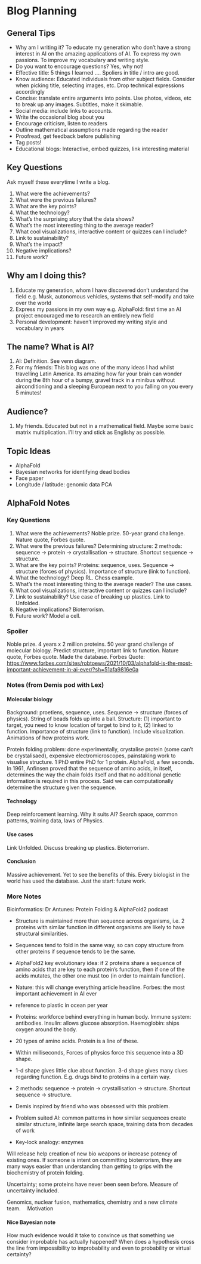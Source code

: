 
# Blog Planning

## General Tips

* Why am I writing it? To educate my generation who don’t have a strong interest in AI on the amazing applications of AI. To express my own passions. To improve my vocabulary and writing style.
* Do you want to encourage questions? Yes, why not!
* Effective title: 5 things I learned …. Spoliers in title / intro are good.
* Know audience: Educated individuals from other subject fields. Consider when picking title, selecting images, etc. Drop technical expressions accordingly
* Concise: translate entire arguments into points. Use photos, videos, etc to break up any images. Subtitles, make it skimable.
* Social media: include links to accounts.
* Write the occasional blog about you
* Encourage criticism, listen to readers
* Outline mathematical assumptions made regarding the reader
* Proofread, get feedback before publishing
* Tag posts!
* Educational blogs: Interactive, embed quizzes, link interesting material

## Key Questions 

Ask myself these everytime I write a blog.

1.	What were the achievements?
2.	What were the previous failures?
3.	What are the key points?
4.	What the technology?
5.	What’s the surprising story that the data shows?
6.	What’s the most interesting thing to the average reader?
7.	What cool visualizations, interactive content or quizzes can I include?
8.	Link to sustainability?
9.	What’s the impact?
10.	Negative implications?
11.	Future work?


## Why am I doing this?

1.	Educate my generation, whom I have discovered don’t understand the field e.g. Musk, autonomous vehicles, systems that self-modify and take over the world
2.	Express my passions in my own way e.g. AlphaFold: first time an AI project encouraged me to research an entirely new field
3.	Personal development: haven’t improved my writing style and vocabulary in years

## The name? What is AI?

1.	AI: Definition. See venn diagram.
2.	For my friends: This blog was one of the many ideas I had whilst travelling Latin America. Its amazing how far your brain can wonder during the 8th hour of a bumpy, gravel track in a minibus without airconditioning and a sleeping European next to you falling on you every 5 minutes!

## Audience?

1.	My friends. Educated but not in a mathematical field. Maybe some basic matrix multiplication. I’ll try and stick as Englishy as possible.

## Topic Ideas

* AlphaFold
* Bayesian networks for identifying dead bodies
* Face paper
* Longitude / latitude: genomic data PCA

## AlphaFold Notes

### Key Questions

1.	What were the achievements? Noble prize. 50-year grand challenge. Nature quote, Forbes quote. 
2.	What were the previous failures? Determining structure: 2 methods: sequence -> protein -> crystallisation -> structure. Shortcut sequence -> structure. 
3.	What are the key points? Proteins: sequence, uses. Sequence -> structure (forces of physics). Importance of structure (link to function). 
4.	What the technology? Deep RL. Chess example. 
5.	What’s the most interesting thing to the average reader? The use cases.
6.	What cool visualizations, interactive content or quizzes can I include?
7.	Link to sustainability? Use case of breaking up plastics. Link to Unfolded.
8.	Negative implications? Bioterrorism.
9.	Future work? Model a cell.

###  Spoiler 
Noble prize.
4 years x 2 million proteins. 
50 year grand challenge of molecular biology. 
Predict structure, important link to function. Nature quote, Forbes quote. Made the database.
Forbes Quote: https://www.forbes.com/sites/robtoews/2021/10/03/alphafold-is-the-most-important-achievement-in-ai-ever/?sh=51afa9816e0a

### Notes  (from Demis pod with Lex)

#### Molecular biology

Background: proetiens, sequence, uses. Sequence -> structure (forces of physics). String of beads folds up into a ball. Structure: (1) important to target, you need to know location of target to bind to it, (2) linked to function. Importance of structure (link to function). Include visualization. Animations of how proteins work. 

Protein folding problem: done experimentally, crystalise protein (some can’t be crystalisaed), expensive electromicroscopes, painstaking work to visualise structure. 1 PhD entire PhD for 1 protein. AlphaFold, a few seconds.
In 1961, Anfinsen proved that the sequence of amino acids, in itself, determines the way the chain folds itself and that no additional genetic information is required in this process. Said we can computationally determine the structure given the sequence.

#### Technology

Deep reinforcement learning. Why it suits AI? Search space, common patterns, training data, laws of Physics.

#### Use cases

Link Unfolded. Discuss breaking up plastics. Bioterrorism.

#### Conclusion

Massive achievement. Yet to see the benefits of this. Every biologist in the world has used the database. Just the start: future work.

### More Notes 

Bioinformatics: Dr Antunes: Protein Folding & AlphaFold2 podcast

- Structure is maintained more than sequence across organisms, i.e. 2 proteins with similar function in different organisms are likely to have structural similarities.
- Sequences tend to fold in the same way, so can copy structure from other proteins if sequence tends to be the same.
- AlphaFold2 key evolutionary idea: if 2 proteins share a sequence of amino acids that are key to each protein’s function, then if one of the acids mutates, the other one must too (in order to maintain function).

- Nature: this will change everything article headline. Forbes: the most important achievement in AI ever
- reference to plastic in ocean per year
- Proteins: workforce behind everything in human body. Immune system: antibodies. Insulin: allows glucose absorption. Haemoglobin: ships oxygen around the body.
- 20 types of amino acids. Protein is a line of these. 
- Within milliseconds, Forces of physics force this sequence into a 3D shape.
- 1-d shape gives little clue about function. 3-d shape gives many clues regarding function. E.g. drugs bind to proteins in a certain way.
- 2 methods: sequence -> protein -> crystallisation -> structure. Shortcut sequence -> structure. 
- Demis inspired by friend who was obsessed with this problem.
- Problem suited AI: common patterns in how similar sequences create similar structure, infinite large search space, training data from decades of work
- Key-lock analogy: enzymes

Will release help creation of new bio weapons or increase potency of existing ones. If someone is intent on committing bioterrorism, they are many ways easier than understanding than getting to grips with the biochemistry of protein folding.

Uncertainty; some proteins have never been seen before. Measure of uncertainty included.

Genomics, nuclear fusion, mathematics, chemistry and a new climate team. 
Motivation

#### Nice Bayesian note

How much evidence would it take to convince us that something we consider improbable has actually happened? When does a hypothesis cross the line from impossibility to improbability and even to probability or virtual certainty?
